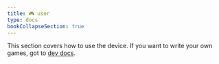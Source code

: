 ```yaml
---
title: 🎮 user
type: docs
bookCollapseSection: true
---
```


This section covers how to use the device. If you want to write your own games, got to [dev docs](../dev/).
